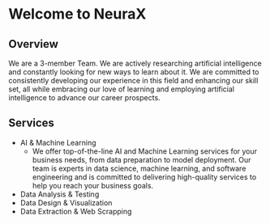 # Welcome to NeuraX

## Overview
We are a 3-member Team. We are actively researching artificial intelligence and constantly looking for new ways to learn about it. We are committed to consistently developing our experience in this field and enhancing our skill set, all while embracing our love of learning and employing artificial intelligence to advance our career prospects.

## Services
- AI & Machine Learning
  - We offer top-of-the-line AI and Machine Learning services for your business needs, from data preparation to model deployment. Our team is experts in data science, machine learning, and software engineering and is committed to delivering high-quality services to help you reach your business goals.
- Data Analysis & Testing
- Data Design & Visualization
- Data Extraction & Web Scrapping 
